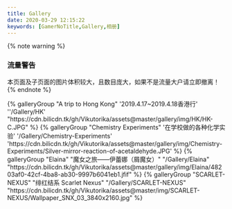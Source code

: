 ```yaml
---
title: Gallery
date: 2020-03-29 12:15:22
keywords: [GamerNoTitle,Gallery,相册]
---
```

{% note warning %}
###  流量警告
本页面及子页面的图片体积较大，且数目庞大，如果不是流量大户请立即撤离！
{% endnote %}

<div class="gallery-group-main">
    {% galleryGroup "A trip to Hong Kong" '2019.4.17~2019.4.18香港行' ''/Gallery/HK' "https://cdn.bilicdn.tk/gh/Vikutorika/assets@master/gallery/img/HK/HK-C.JPG" %}
    {% galleryGroup "Chemistry Experiments" '在学校做的各种化学实验' '/Gallery/Chemistry-Experiments' 'https://cdn.bilicdn.tk/gh/Vikutorika/assets@master/gallery/img/Chemistry-Experiments/Silver-mirror-reaction-of-acetaldehyde.JPG' %}
    {% galleryGroup "Elaina" "魔女之旅——伊蕾娜（屑魔女）" "/Gallery/Elaina" "https://cdn.bilicdn.tk/gh/Vikutorika/assets@master/gallery/img/Elaina/48203af0-42cf-4ba8-ab30-9997b6041eb1.jfif" %}
    {% galleryGroup "SCARLET-NEXUS" "绯红结系 Scarlet Nexus" "/Gallery/SCARLET-NEXUS" "https://cdn.bilicdn.tk/gh/Vikutorika/assets@master/img/SCARLET-NEXUS/Wallpaper_SNX_03_3840x2160.jpg" %}
</div>



